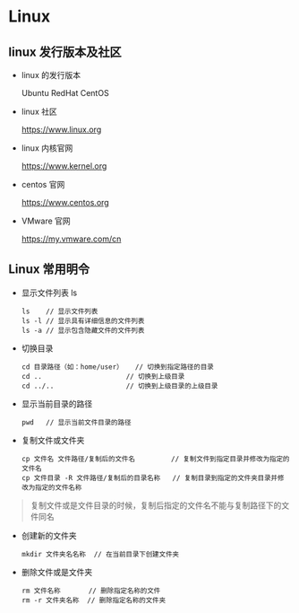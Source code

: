 # Linux

## linux 发行版本及社区

- linux 的发行版本

  Ubuntu  RedHat  CentOS

- linux 社区

  https://www.linux.org

- linux 内核官网

  https://www.kernel.org

- centos 官网

  https://www.centos.org

- VMware 官网

  https://my.vmware.com/cn

## Linux 常用明令

- 显示文件列表 ls

  ```
  ls    // 显示文件列表
  ls -l // 显示具有详细信息的文件列表 
  ls -a // 显示包含隐藏文件的文件列表
  ```

- 切换目录 

  ```
  cd 目录路径（如：home/user）   // 切换到指定路径的目录
  cd ..        				// 切换到上级目录
  cd ../..     				// 切换到上级目录的上级目录
  ```

- 显示当前目录的路径

  ```
  pwd   // 显示当前文件目录的路径
  ```

  

- 复制文件或文件夹

  ```
  cp 文件名 文件路径/复制后的文件名         // 复制文件到指定目录并修改为指定的文件名
  cp 文件目录 -R 文件路径/复制后的目录名称   // 复制目录到指定的文件夹目录并修改为指定的文件名称
  ```

  

> 复制文件或是文件目录的时候，复制后指定的文件名不能与复制路径下的文件同名

- 创建新的文件夹

  ```
  mkdir 文件夹名名称  // 在当前目录下创建文件夹
  ```

- 删除文件或是文件夹

  ```
  rm 文件名称       // 删除指定名称的文件
  rm -r 文件夹名称  // 删除指定名称的文件夹
  ```

  

